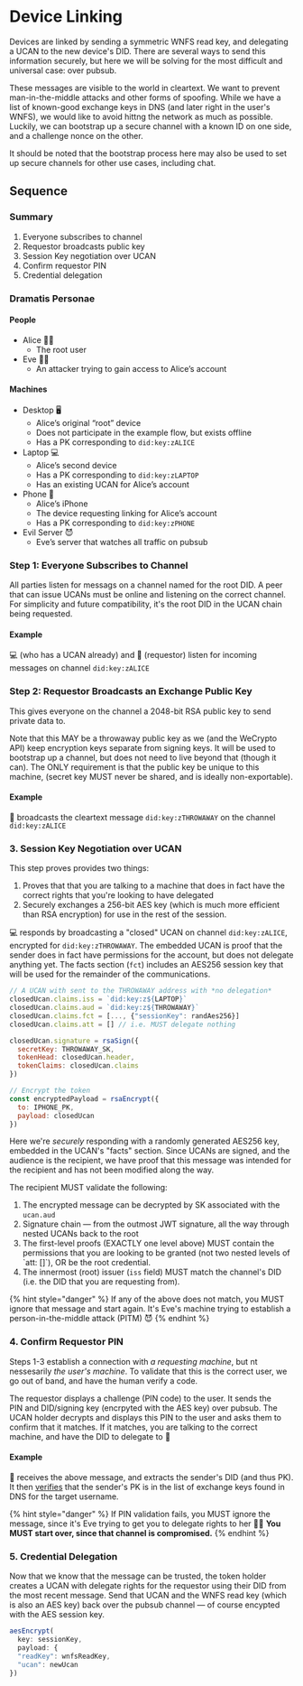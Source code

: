 # Device Linking

Devices are linked by sending a symmetric WNFS read key, and delegating a UCAN to the new device's DID. There are several ways to send this information securely, but here we will be solving for the most difficult and universal case: over pubsub.

These messages are visible to the world in cleartext. We want to prevent man-in-the-middle attacks and other forms of spoofing. While we have a list of known-good exchange keys in DNS \(and later right in the user's WNFS\), we would like to avoid hittng the network as much as possible. Luckily, we can bootstrap up a secure channel with a known ID on one side, and a challenge nonce on the other.

It should be noted that the bootstrap process here may also be used to set up secure channels for other use cases, including chat.

## Sequence

### Summary

1. Everyone subscribes to channel
2. Requestor broadcasts public key
3. Session Key negotiation over UCAN
4. Confirm requestor PIN
5. Credential delegation

### Dramatis Personae

#### People

* Alice 👩‍💻
  * The root user
* Eve 🦹‍♀️
  * An attacker trying to gain access to Alice’s account

#### Machines

* Desktop 🖥
  * Alice’s original “root” device
  * Does not participate in the example flow, but exists offline
  * Has a PK corresponding to `did:key:zALICE`
* Laptop 💻
  * Alice’s second device
  * Has a PK corresponding to `did:key:zLAPTOP`
  * Has an existing UCAN for Alice’s account
* Phone 📱
  * Alice’s iPhone
  * The device requesting linking for Alice’s account
  * Has a PK corresponding to `did:key:zPHONE`
* Evil Server 😈
  * Eve’s server that watches all traffic on pubsub

### **Step 1: Everyone Subscribes to Channel**

All parties listen for messags on a channel named for the root DID. A peer that can issue UCANs must be online and listening on the correct channel. For simplicity and future compatibility, it's the root DID in the UCAN chain being requested.

#### Example

💻 \(who has a UCAN already\) and 📱 \(requestor\) listen for incoming messages on channel `did:key:zALICE`

### **Step 2: Requestor Broadcasts an Exchange Public Key**

This gives everyone on the channel a 2048-bit RSA public key to send private data to.

Note that this MAY be a throwaway public key as we \(and the WeCrypto API\) keep encryption keys separate from signing keys. It will be used to bootstrap up a channel, but does not need to live beyond that \(though it can\). The ONLY requirement is that the public key be unique to this machine, \(secret key MUST never be shared, and is ideally non-exportable\).

#### Example

📱 broadcasts the cleartext message `did:key:zTHROWAWAY` on the channel `did:key:zALICE`

### **3. Session Key Negotiation over UCAN**

This step proves provides two things:

1. Proves that that you are talking to a machine that does in fact have the correct rights that you're looking to have delegated
2. Securely exchanges a 256-bit AES key \(which is much more efficient than RSA encryption\) for use in the rest of the session.

💻 responds by broadcasting a "closed" UCAN on channel `did:key:zALICE`, encrypted for `did:key:zTHROWAWAY`. The embedded UCAN is proof that the sender does in fact have permissions for the account, but does not delegate anything yet. The facts section \(`fct`\) includes an AES256 session key that will be used for the remainder of the communications.

```javascript
// A UCAN with sent to the THROWAWAY address with *no delegation*
closedUcan.claims.iss = `did:key:z${LAPTOP}`
closedUcan.claims.aud = `did:key:z${THROWAWAY}`
closedUcan.claims.fct = [..., {"sessionKey": randAes256}]
closedUcan.claims.att = [] // i.e. MUST delegate nothing

closedUcan.signature = rsaSign({
  secretKey: THROWAWAY_SK,
  tokenHead: closedUcan.header,
  tokenClaims: closedUcan.claims
})

// Encrypt the token
const encryptedPayload = rsaEncrypt({
  to: IPHONE_PK, 
  payload: closedUcan
})
```

Here we're _securely_ responding with a randomly generated AES256 key, embedded in the UCAN's "facts" section. Since UCANs are signed, and the audience is the recipient, we have proof that this message was intended for the recipient and has not been modified along the way.

The recipient MUST validate the following:

1. The encrypted message can be decrypted by SK associated with the `ucan.aud`
2. Signature chain — from the outmost JWT signature, all the way through nested UCANs back to the root
3. The first-level proofs \(EXACTLY one level above\) MUST contain the permissions that you are looking to be granted \(not two nested levels of \`att: \[\]\`\), OR be the root credential.
4. The innermost \(root\) issuer \(`iss` field\) MUST match the channel's DID \(i.e. the DID that you are requesting from\).

{% hint style="danger" %}
If any of the above does not match, you MUST ignore that message and start again. It's Eve's machine trying to establish a person-in-the-middle attack \(PITM\) 😈
{% endhint %}

### **4. Confirm Requestor PIN**

Steps 1-3 establish a connection with _a requesting machine_, but nt nessesarily _the user's machine_. To validate that this is the correct user, we go out of band, and have the human verify a code.

The requestor displays a challenge \(PIN code\) to the user. It sends the PIN and DID/signing key \(encrpyted with the AES key\) over pubsub. The UCAN holder decrypts and displays this PIN to the user and asks them to confirm that it matches. If it matches, you are talking to the correct machine, and have the DID to delegate to 🎉

#### Example

📱 receives the above message, and extracts the sender's DID \(and thus PK\). It then [verifies](https://developer.mozilla.org/en-US/docs/Web/API/SubtleCrypto/verify) that the sender's PK is in the list of exchange keys found in DNS for the target username.

{% hint style="danger" %}
If PIN validation fails, you MUST ignore the message, since it's Eve trying to get you to delegate rights to her 🦹‍♀️ **You MUST start over, since that channel is compromised.**
{% endhint %}

### **5. Credential Delegation**

Now that we know that the message can be trusted, the token holder creates a UCAN with delegate rights for the requestor using their DID from the most recent message. Send that UCAN and the WNFS read key \(which is also an AES key\) back over the pubsub channel — of course encypted with the AES session key.

```javascript
aesEncrypt(
  key: sessionKey,
  payload: {
  "readKey": wnfsReadKey,
  "ucan": newUcan
})
```

